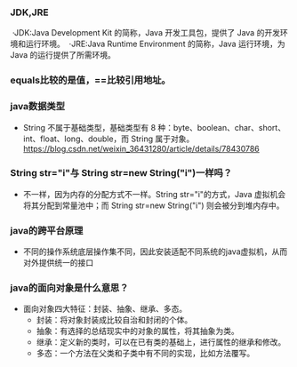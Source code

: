 ### JDK,JRE
​	·JDK:Java Development Kit 的简称，Java 开发工具包，提供了 Java 的开发环境和运行环境。
​	·JRE:Java Runtime Environment 的简称，Java 运行环境，为 Java 的运行提供了所需环境。

### equals比较的是值，==比较引用地址。

### java数据类型
- String 不属于基础类型，基础类型有 8 种：byte、boolean、char、short、int、float、long、double，而 String 属于对象。
  	https://blog.csdn.net/weixin_36431280/article/details/78430786

### String str="i"与 String str=new String("i")一样吗？
- 不一样，因为内存的分配方式不一样。String str="i"的方式，Java 虚拟机会将其分配到常量池中；而 String str=new String("i") 则会被分到堆内存中。

### java的跨平台原理
- 不同的操作系统底层操作集不同，因此安装适配不同系统的java虚拟机，从而对外提供统一的接口

### java的面向对象是什么意思？
- 面向对象四大特征：封装、抽象、继承、多态。
  - 封装：将对象封装成比较自治和封闭的个体。
  - 抽象：有选择的总结现实中的对象的属性，将其抽象为类。
  - 继承：定义新的类时，可以在已有类的基础上，进行属性的继承和修改。
  - 多态：一个方法在父类和子类中有不同的实现，比如方法覆写。


